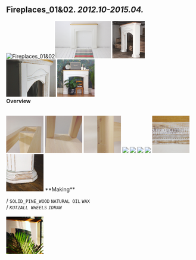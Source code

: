 
## Fireplaces_01&02. _2012.10-2015.04._  
![Fireplaces_01&02](/None)<a href="https://ewwgene.github.io/projects/Fireplaces_01&02/101.jpg"><img src="/projects/Fireplaces_01&02/101.jpg" height="100"></a> <a href="https://ewwgene.github.io/projects/Fireplaces_01&02/107.jpg"><img src="/projects/Fireplaces_01&02/107.jpg" height="100"></a> <a href="https://ewwgene.github.io/projects/Fireplaces_01&02/108.jpg"><img src="/projects/Fireplaces_01&02/108.jpg" height="100"></a> <a href="https://ewwgene.github.io/projects/Fireplaces_01&02/110.jpg"><img src="/projects/Fireplaces_01&02/110.jpg" height="100"></a>   
**Overview**  
  
<br>
<a href="https://ewwgene.github.io/projects/Fireplaces_01&02/Making/201.jpg"><img src="/projects/Fireplaces_01&02/Making/201.jpg" height="100"></a> <a href="https://ewwgene.github.io/projects/Fireplaces_01&02/Making/202.jpg"><img src="/projects/Fireplaces_01&02/Making/202.jpg" height="100"></a> <a href="https://ewwgene.github.io/projects/Fireplaces_01&02/Making/203.jpg"><img src="/projects/Fireplaces_01&02/Making/203.jpg" height="100"></a> <a href="https://ewwgene.github.io/projects/Fireplaces_01&02/Making/211.jpg"><img src="/projects/Fireplaces_01&02/Making/211.jpg" height="100"></a> <a href="https://ewwgene.github.io/projects/Fireplaces_01&02/Making/212.jpg"><img src="/projects/Fireplaces_01&02/Making/212.jpg" height="100"></a> <a href="https://ewwgene.github.io/projects/Fireplaces_01&02/Making/213.jpg"><img src="/projects/Fireplaces_01&02/Making/213.jpg" height="100"></a> <a href="https://ewwgene.github.io/projects/Fireplaces_01&02/Making/214.jpg"><img src="/projects/Fireplaces_01&02/Making/214.jpg" height="100"></a> <a href="https://ewwgene.github.io/projects/Fireplaces_01&02/Making/221.jpg"><img src="/projects/Fireplaces_01&02/Making/221.jpg" height="100"></a> <a href="https://ewwgene.github.io/projects/Fireplaces_01&02/Making/222.jpg"><img src="/projects/Fireplaces_01&02/Making/222.jpg" height="100"></a>   
**Making**  
  
/
`SOLID_PINE_WOOD` `NATURAL OIL` `WAX`   
/
_`KUTZALL WHEELS`_ _`IDRAW`_   
<br>
<a href="https://ewwgene.github.io/projects/Fireplaces_01&02/301.jpg"><img src="/projects/Fireplaces_01&02/301.jpg" height="100"></a> 
